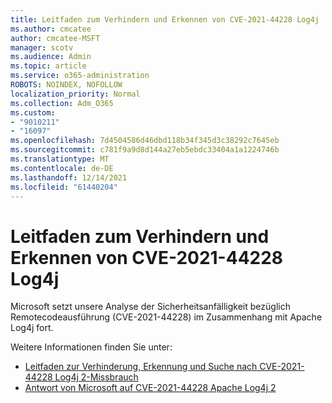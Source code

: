 ```yaml
---
title: Leitfaden zum Verhindern und Erkennen von CVE-2021-44228 Log4j
ms.author: cmcatee
author: cmcatee-MSFT
manager: scotv
ms.audience: Admin
ms.topic: article
ms.service: o365-administration
ROBOTS: NOINDEX, NOFOLLOW
localization_priority: Normal
ms.collection: Adm_O365
ms.custom:
- "9010211"
- "16097"
ms.openlocfilehash: 7d4504586d46dbd118b34f345d3c38292c7645eb
ms.sourcegitcommit: c781f9a9d8d144a27eb5ebdc33404a1a1224746b
ms.translationtype: MT
ms.contentlocale: de-DE
ms.lasthandoff: 12/14/2021
ms.locfileid: "61440204"
---
```

# <a name="guidance-for-preventing-and-detecting-cve-2021-44228-log4j"></a>Leitfaden zum Verhindern und Erkennen von CVE-2021-44228 Log4j

Microsoft setzt unsere Analyse der Sicherheitsanfälligkeit bezüglich Remotecodeausführung (CVE-2021-44228) im Zusammenhang mit Apache Log4j fort.

Weitere Informationen finden Sie unter:

- [Leitfaden zur Verhinderung, Erkennung und Suche nach CVE-2021-44228 Log4j 2-Missbrauch](https://www.microsoft.com/security/blog/2021/12/11/guidance-for-preventing-detecting-and-hunting-for-cve-2021-44228-log4j-2-exploitation/)
- [Antwort von Microsoft auf CVE-2021-44228 Apache Log4j 2](https://msrc-blog.microsoft.com/2021/12/11/microsofts-response-to-cve-2021-44228-apache-log4j2/)
